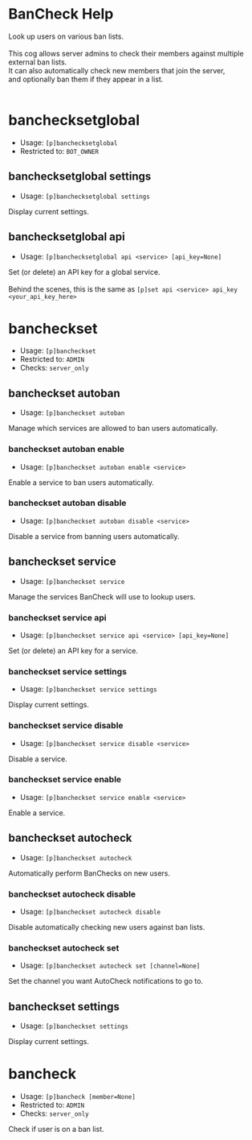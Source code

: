 # BanCheck Help

Look up users on various ban lists.<br/><br/>This cog allows server admins to check their members against multiple external ban lists.<br/>It can also automatically check new members that join the server,<br/>and optionally ban them if they appear in a list.<br/><br/>

# banchecksetglobal
 - Usage: `[p]banchecksetglobal `
 - Restricted to: `BOT_OWNER`

## banchecksetglobal settings
 - Usage: `[p]banchecksetglobal settings `

Display current settings.

## banchecksetglobal api
 - Usage: `[p]banchecksetglobal api <service> [api_key=None] `

Set (or delete) an API key for a global service.<br/><br/>Behind the scenes, this is the same as `[p]set api <service> api_key <your_api_key_here>`

# bancheckset
 - Usage: `[p]bancheckset `
 - Restricted to: `ADMIN`
 - Checks: `server_only`


## bancheckset autoban
 - Usage: `[p]bancheckset autoban `

Manage which services are allowed to ban users automatically.

### bancheckset autoban enable
 - Usage: `[p]bancheckset autoban enable <service> `

Enable a service to ban users automatically.

### bancheckset autoban disable
 - Usage: `[p]bancheckset autoban disable <service> `

Disable a service from banning users automatically.

## bancheckset service
 - Usage: `[p]bancheckset service `

Manage the services BanCheck will use to lookup users.

### bancheckset service api
 - Usage: `[p]bancheckset service api <service> [api_key=None] `

Set (or delete) an API key for a service.

### bancheckset service settings
 - Usage: `[p]bancheckset service settings `

Display current settings.

### bancheckset service disable
 - Usage: `[p]bancheckset service disable <service> `

Disable a service.

### bancheckset service enable
 - Usage: `[p]bancheckset service enable <service> `

Enable a service.

## bancheckset autocheck
 - Usage: `[p]bancheckset autocheck `

Automatically perform BanChecks on new users.

### bancheckset autocheck disable
 - Usage: `[p]bancheckset autocheck disable `

Disable automatically checking new users against ban lists.

### bancheckset autocheck set
 - Usage: `[p]bancheckset autocheck set [channel=None] `

Set the channel you want AutoCheck notifications to go to.

## bancheckset settings
 - Usage: `[p]bancheckset settings `

Display current settings.

# bancheck
 - Usage: `[p]bancheck [member=None] `
 - Restricted to: `ADMIN`
 - Checks: `server_only`

Check if user is on a ban list.

